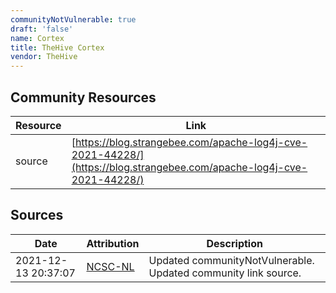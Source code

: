 ```yaml
---
communityNotVulnerable: true
draft: 'false'
name: Cortex
title: TheHive Cortex
vendor: TheHive
---
```



## Community Resources
| Resource | Link |
| --- | --- |
| source | [https://blog.strangebee.com/apache-log4j-cve-2021-44228/](https://blog.strangebee.com/apache-log4j-cve-2021-44228/) |


## Sources
| Date | Attribution | Description |
| --- | --- | --- |
| 2021-12-13 20:37:07 | [NCSC-NL](https://github.com/NCSC-NL/log4shell/blob/main/software/README.md) | Updated communityNotVulnerable. Updated community link source.  |
